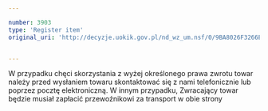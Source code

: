 ```yaml
---

number: 3903
type: 'Register item'
original_uri: 'http://decyzje.uokik.gov.pl/nd_wz_um.nsf/0/9BA8026F3266E86DC1257AA600416F84?OpenDocument'


---
```


W przypadku chęci skorzystania z wyżej określonego prawa zwrotu towar należy przed wysłaniem towaru skontaktować się z nami telefonicznie lub poprzez pocztę elektroniczną. W innym przypadku, Zwracający towar będzie musiał zapłacić przewoźnikowi za transport w obie strony
